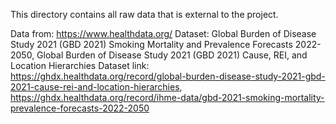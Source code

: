 This directory contains all raw data that is external to the project. 

Data from: https://www.healthdata.org/
Dataset: Global Burden of Disease Study 2021 (GBD 2021) Smoking Mortality and Prevalence Forecasts 2022-2050,
         Global Burden of Disease Study 2021 (GBD 2021) Cause, REI, and Location Hierarchies
Dataset link: https://ghdx.healthdata.org/record/global-burden-disease-study-2021-gbd-2021-cause-rei-and-location-hierarchies,
              https://ghdx.healthdata.org/record/ihme-data/gbd-2021-smoking-mortality-prevalence-forecasts-2022-2050
